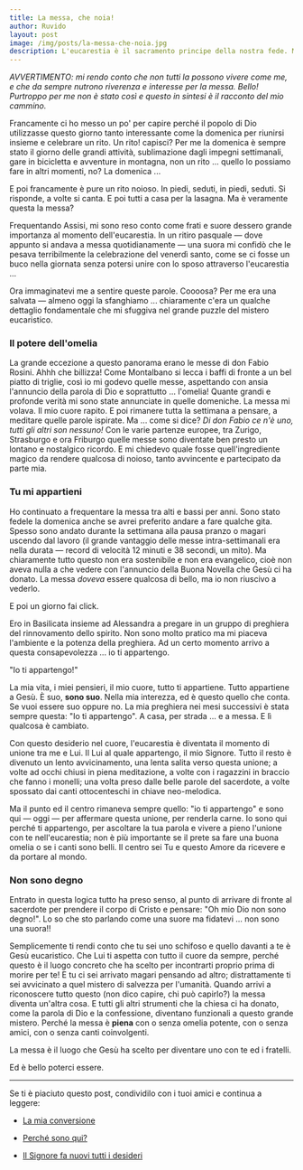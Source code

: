 ```yaml
---
title: La messa, che noia!
author: Ruvido
layout: post
image: /img/posts/la-messa-che-noia.jpg
description: L'eucarestia è il sacramento principe della nostra fede. Ma come fare per viverlo in pienezza e non come una semplice routine settimanale? Storia di un percorso personale &mdash; dalla noia alla gioia!
---
```



*AVVERTIMENTO: mi rendo conto che non tutti la possono vivere come me, e che da sempre nutrono riverenza e interesse per la messa. Bello! Purtroppo per me non è stato così e questo in sintesi è il racconto del mio cammino.*

Francamente ci ho messo un po' per capire perché il popolo di Dio utilizzasse questo giorno tanto interessante come la domenica per riunirsi insieme e celebrare un rito. Un rito! capisci? Per me la domenica è sempre stato il giorno delle grandi attività, sublimazione dagli impegni settimanali, gare in bicicletta e avventure in montagna, non un rito ... quello lo possiamo fare in altri momenti, no? La domenica ...

E poi francamente è pure un rito noioso. In piedi, seduti, in piedi, seduti. Si risponde, a volte si canta. E poi tutti a casa per la lasagna. Ma è veramente questa la messa?

Frequentando Assisi, mi sono reso conto come frati e suore dessero grande importanza al momento dell'eucarestia. In un ritiro pasquale &mdash; dove appunto si andava a messa quotidianamente &mdash; una suora mi confidò che le pesava terribilmente la celebrazione del venerdì santo, come se ci fosse un buco nella giornata senza potersi unire con lo sposo attraverso l'eucarestia ...

Ora immaginatevi me a sentire queste parole. Coooosa? Per me era una salvata &mdash; almeno oggi la sfanghiamo ... chiaramente c'era un qualche dettaglio fondamentale che mi sfuggiva nel grande puzzle del mistero eucaristico.

### Il potere dell'omelia

La grande eccezione a questo panorama erano le messe di don Fabio Rosini. Ahhh che billizza! Come Montalbano si lecca i baffi di fronte a un bel piatto di triglie, così io mi godevo quelle messe, aspettando con ansia l'annuncio della parola di Dio e soprattutto ... l'omelia! Quante grandi e profonde verità mi sono state annunciate in quelle domeniche. La messa mi volava. Il mio cuore rapito. E poi rimanere tutta la settimana a pensare, a meditare quelle parole ispirate. Ma ... come si dice? *Di don Fabio ce n'è uno, tutti gli altri son nessuno!* Con le varie partenze europee, tra Zurigo, Strasburgo e ora Friburgo quelle messe sono diventate ben presto un lontano e nostalgico ricordo. E mi chiedevo quale fosse quell'ingrediente magico da rendere qualcosa di noioso, tanto avvincente e partecipato da parte mia.

### Tu mi appartieni

Ho continuato a frequentare la messa tra alti e bassi per anni. Sono stato fedele la domenica anche se avrei preferito andare a fare qualche gita. Spesso sono andato durante la settimana alla pausa pranzo o magari uscendo dal lavoro (il grande vantaggio delle messe intra-settimanali era nella durata &mdash; record di velocità 12 minuti e 38 secondi, un mito). Ma chiaramente tutto questo non era sostenibile e non era evangelico, cioè non aveva nulla a che vedere con l'annuncio della Buona Novella che Gesù ci ha donato. La messa *doveva* essere qualcosa di bello, ma io non riuscivo a vederlo.

E poi un giorno fai click.

Ero in Basilicata insieme ad Alessandra a pregare in un gruppo di preghiera del rinnovamento dello spirito. Non sono molto pratico ma mi piaceva l'ambiente e la potenza della preghiera. Ad un certo momento arrivo a questa consapevolezza ... io ti appartengo.

"Io ti appartengo!"

La mia vita, i miei pensieri, il mio cuore, tutto ti appartiene. Tutto appartiene a Gesù. È suo, **sono suo**. Nella mia interezza, ed è questo quello che conta. Se vuoi essere suo oppure no. La mia preghiera nei mesi successivi è stata sempre questa: "Io ti appartengo". A casa, per strada ... e a messa. E lì qualcosa è cambiato.

Con questo desiderio nel cuore, l'eucarestia è diventata il momento di unione tra me e Lui. Il Lui al quale appartengo, il mio Signore. Tutto il resto è divenuto un lento avvicinamento, una lenta salita verso questa unione; a volte ad occhi chiusi in piena meditazione, a volte con i ragazzini in braccio che fanno i monelli; una volta preso dalle belle parole del sacerdote, a volte spossato dai canti ottocenteschi in chiave neo-melodica. 

Ma il punto ed il centro rimaneva sempre quello: "io ti appartengo" e sono qui &mdash; oggi &mdash; per affermare questa unione, per renderla carne. Io sono qui perché ti appartengo, per ascoltare la tua parola e vivere a pieno l'unione con te nell'eucarestia; non è più importante se il prete sa fare una buona omelia o se i canti sono belli. Il centro sei Tu e questo Amore da ricevere e da portare al mondo.

### Non sono degno

Entrato in questa logica tutto ha preso senso, al punto di arrivare di fronte al sacerdote per prendere il corpo di Cristo e pensare: "Oh mio Dio non sono degno!". Lo so che sto parlando come una suore ma fidatevi ... non sono una suora!! 

Semplicemente ti rendi conto che tu sei uno schifoso e quello davanti a te è Gesù eucaristico. Che Lui ti aspetta con tutto il cuore da sempre, perché questo è il luogo concreto che ha scelto per incontrarti proprio prima di morire per te! E tu ci sei arrivato magari pensando ad altro; distrattamente ti sei avvicinato a quel mistero di salvezza per l'umanità. Quando arrivi a riconoscere tutto questo (non dico capire, chi può capirlo?) la messa diventa un'altra cosa. E tutti gli altri strumenti che la chiesa ci ha donato, come la parola di Dio e la confessione, diventano funzionali a questo grande mistero. Perché la messa è **piena** con o senza omelia potente, con o senza amici, con o senza canti coinvolgenti. 

La messa è il luogo che Gesù ha scelto per diventare uno con te ed i fratelli. 

Ed è bello poterci essere.

---

Se ti è piaciuto questo post, condividilo con i tuoi amici e continua a leggere:

- [La mia conversione](http://5p2p.it/2013/10/29/la-mia-conversione.html)

- [Perché sono qui?](http://5p2p.it/2015/02/20/perche-sono-qui.html)

- [Il Signore fa nuovi tutti i desideri](http://5p2p.it/2014/01/14/nuovi-desideri.html)
